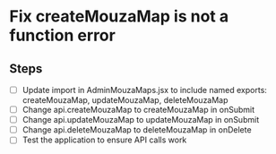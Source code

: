 # Fix createMouzaMap is not a function error

## Steps
- [ ] Update import in AdminMouzaMaps.jsx to include named exports: createMouzaMap, updateMouzaMap, deleteMouzaMap
- [ ] Change api.createMouzaMap to createMouzaMap in onSubmit
- [ ] Change api.updateMouzaMap to updateMouzaMap in onSubmit
- [ ] Change api.deleteMouzaMap to deleteMouzaMap in onDelete
- [ ] Test the application to ensure API calls work
